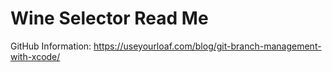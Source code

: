 #  Wine Selector Read Me

GitHub Information:
https://useyourloaf.com/blog/git-branch-management-with-xcode/
